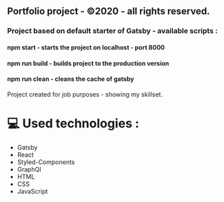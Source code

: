 <h2> Portfolio project - ©2020 - all rights reserved.</h2>

<h3> Project based on default starter of Gatsby - available scripts :</h3>

<h4> npm start - starts the project on localhost - port 8000</h4>

<h4> npm run build - builds project to the production version</h4>

<h4> npm run clean - cleans the cache of gatsby</h4>

<p >Project created for job purposes - showing my skillset.</p>

<h1 >💻 Used technologies :</h1>

<ul>
  <li>Gatsby</li>
  <li>React</li>
  <li>Styled-Components</li>
  <li>GraphQl</li>
  <li>HTML</li>
  <li>CSS</li>
  <li>JavaScript</li>
</ul>
